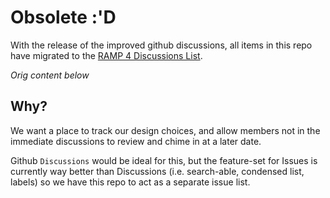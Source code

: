 # Obsolete :'D

With the release of the improved github discussions, all items in this repo have migrated to the [RAMP 4 Discussions List](https://github.com/ramp4-pcar4/ramp4-pcar4/discussions).


*Orig content below*

## Why?

We want a place to track our design choices, and allow members not in the immediate discussions to review and chime in at a later date.

Github `Discussions` would be ideal for this, but the feature-set for Issues is currently way better than Discussions (i.e. search-able, condensed list, labels) so we have this repo to act as a separate issue list.